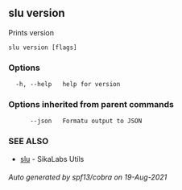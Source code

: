 ## slu version

Prints version

```
slu version [flags]
```

### Options

```
  -h, --help   help for version
```

### Options inherited from parent commands

```
      --json   Formatu output to JSON
```

### SEE ALSO

* [slu](slu.md)	 - SikaLabs Utils

###### Auto generated by spf13/cobra on 19-Aug-2021
